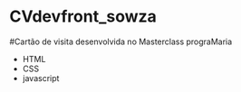 # CVdevfront_sowza

#Cartão de visita desenvolvida no  Masterclass  prograMaria


- HTML
- CSS
- javascript
